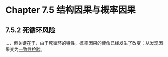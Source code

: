 # Chapter 7.5 结构因果与概率因果

## 7.5.2 死循环风险
...，但关键在于，由于死循环的特性，概率因果的使命已经发生了改变：从发现因果变为<a id = "p-verify">[一致性检验](./chapter_4_1.md#p-verify)</a>。  
  
